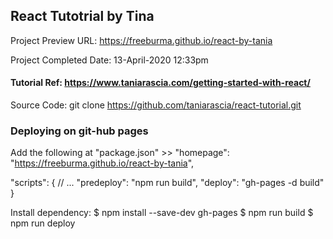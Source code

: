 ## React Tutotrial by Tina 

Project Preview URL: https://freeburma.github.io/react-by-tania

Project Completed Date: 13-April-2020 12:33pm
#### Tutorial Ref: https://www.taniarascia.com/getting-started-with-react/

Source Code: git clone https://github.com/taniarascia/react-tutorial.git

###  Deploying on git-hub pages 

Add the following at "package.json" >> 
"homepage": "https://freeburma.github.io/react-by-tania",

"scripts": {
  // ...
  "predeploy": "npm run build",
  "deploy": "gh-pages -d build"
}


Install dependency: 
$ npm install --save-dev gh-pages
$ npm run build
$ npm run deploy